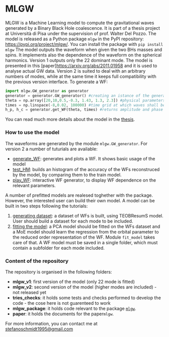 # MLGW
MLGW is a Machine Learning model to compute the gravitational waves generated by a Binary Black Hole coalescence. It is part of a thesis project at Università di Pisa under the supervision of prof. Walter Del Pozzo.
The model is released as a Python package ``mlgw`` in the PyPI repository: <https://pypi.org/project/mlgw/>.
You can install the package with
``pip install mlgw``
The model outputs the waveform when given the two BHs masses and spins. It implements also the dependence of the waveform on the spherical harmonics.
Version 1 outputs only the 22 dominant mode. The model is presented in this [paper]<https://arxiv.org/abs/2011.01958> and it is used to analyse actual GW data.
Version 2 is suited to deal with an arbitrary numbers of modes, while at the same time it keeps full compatibility with the previous version interface.
To generate a WF:
```Python
import mlgw.GW_generator as generator
generator = generator.GW_generator() #creating an istance of the generator
theta = np.array([20,10,0.5,-0.3, 1.43, 1.3, 2.3]) #physical parameters [m1,m2,s1,s2, d_L, iota, phi]
times = np.linspace(-8,0.02, 100000) #time grid at which waves shall be evaluated
h_p, h_c = generator.get_WF(theta, times) #returns amplitude and phase of the wave
```
You can read much more details about the model in the [thesis](https://raw.githubusercontent.com/stefanoschmidt1995/MLGW/master/MLGW_package/docs/thesis.pdf "Thesis").

### How to use the model
The waveforms are generated by the module ``mlgw.GW_generator``. 
For version 2 a number of tuturials are available:
- [generate_WF](https://raw.githubusercontent.com/stefanoschmidt1995/MLGW/master/mlgw_v2/generate_WF.py): generates and plots a WF. It shows basic usage of the model
- [test_HM](https://raw.githubusercontent.com/stefanoschmidt1995/MLGW/master/mlgw_v2/test_HM.py): builds an histogram of the accuracy of the WFs reconstruced by the model, by comparing them to the train model.
- [play_WF](https://raw.githubusercontent.com/stefanoschmidt1995/MLGW/master/mlgw_v2/play_WF.py): interactive WF generator, to display WF dependence on the relevant parameters.

A number of prefitted models are realesed toghether with the package. However, the interested user can build their own model. A model can be built in two steps following the tutorials:
1. [generating dataset](https://raw.githubusercontent.com/stefanoschmidt1995/MLGW/master/mlgw_v2/generate_dataset.py): a dataset of WFs is built, using TEOBResumS model. User should build a dataset for each mode to be included.
2. [fitting the model](https://raw.githubusercontent.com/stefanoschmidt1995/MLGW/master/mlgw_v2/do_the_fit.py): a PCA model should be fitted on the WFs dataset and a MoE model should learn the regression from the orbital parameter to the reduced order representation of the WF. Module ``fit_model`` takes care of that. A WF model must be saved in a single folder, which must contain a subfolder for each mode included.

### Content of the repository
The repository is organised in the following folders:
- **mlgw_v1**: first version of the model (only 22 mode is fitted)
- **mlgw_v2**: second version of the model (higher modes are included) - not released yet
- **tries_checks**: it holds some tests and checks performed to develop the code - the cose here is not guarenteed to work
- **mlgw_package**: it holds code relevant to the package [``mlgw``](https://pypi.org/project/mlgw/ "mlgw package at PyPI").
- **paper**: it holds the documents for the paper``mlgw``.

For more information, you can contact me at [stefanoschmidt1995@gmail.com](mailto:stefanoschmidt1995@gmail.com)

